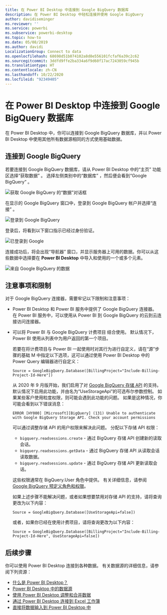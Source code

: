 ```yaml
---
title: 在 Power BI Desktop 中连接到 Google BigQuery 数据库
description: 在 Power BI Desktop 中轻松连接并使用 Google BigQuery
author: davidiseminger
ms.reviewer: ''
ms.service: powerbi
ms.subservice: powerbi-desktop
ms.topic: how-to
ms.date: 05/08/2019
ms.author: davidi
LocalizationGroup: Connect to data
ms.openlocfilehash: 68698d51b074102a8d8e556101fcfaf6a39c2c62
ms.sourcegitcommit: 3ddfd9ffe2ba334a6f9d60f17ac7243059cf945b
ms.translationtype: HT
ms.contentlocale: zh-CN
ms.lasthandoff: 10/22/2020
ms.locfileid: "92349405"
---
```

# <a name="connect-to-a-google-bigquery-database-in-power-bi-desktop"></a>在 Power BI Desktop 中连接到 Google BigQuery 数据库
在 Power BI Desktop 中，你可以连接到 Google BigQuery  数据库，并以 Power BI Desktop 中使用其他所有数据源相同的方式使用基础数据。

## <a name="connect-to-google-bigquery"></a>连接到 Google BigQuery
若要连接到 Google BigQuery  数据库，请从 Power BI Desktop 中的“主页”  功能区选择“获取数据”  。 选择左侧类别中的“数据库”  ，然后便会看到“Google BigQuery”  。

![获取 Google BigQuery 的“数据”对话框](media/desktop-connect-bigquery/connect_bigquery_01.png)

在显示的 Google BigQuery  窗口中，登录到 Google BigQuery 帐户并选择“连接”  。

![登录到 Google BigQuery](media/desktop-connect-bigquery/connect_bigquery_02.png)

登录后，将看到以下窗口指示已经过身份验证。 

![已登录到 Google](media/desktop-connect-bigquery/connect_bigquery_02b.png)

连接成功后，将会出现“导航器”  窗口，并显示服务器上可用的数据。你可以从这些数据中选择要在 **Power BI Desktop** 中导入和使用的一个或多个元素。

![来自 Google BigQuery 的数据](media/desktop-connect-bigquery/connect_bigquery_03.png)

## <a name="considerations-and-limitations"></a>注意事项和限制
对于 Google BigQuery  连接器，需要牢记以下限制和注意事项：

* Power BI Desktop 和 Power BI 服务中提供了 Google BigQuery 连接器。 在 Power BI 服务中，可以使用从 Power BI 到 Google BigQuery 的云到云连接访问连接器。

* 可以将 Power BI 与 Google BigQuery 计费项目  结合使用。 默认情况下，Power BI 使用从列表中为用户返回的第一个项目。 

  若要在将计费项目与 Power BI 一起使用时对其行为进行自定义，请在“源”步骤的基础 M 中指定以下选项，这可以通过使用 Power BI Desktop 中的 Power Query 编辑器进行自定义：

  ```
  Source = GoogleBigQuery.Database([BillingProject="Include-Billing-Project-Id-Here"])
  ```

  从 2020 年 9 月版开始，我们启用了对 [Google BigQuery 存储 API](https://cloud.google.com/bigquery/docs/reference/storage) 的支持。 默认情况下启用此功能，并由名为“UseStorageApi”的可选布尔参数控制。 如果某些客户使用粒度权限，则可能会遇到此功能的问题。 如果是这种情况，你可能会看到以下错误消息：

  `ERROR [HY000] [Microsoft][BigQuery] (131) Unable to authenticate with Google BigQuery Storage API. Check your account permissions`

  可以通过调整存储 API 的用户权限来解决此问题。 分配以下存储 API 权限：

  - `bigquery.readsessions.create` - 通过 BigQuery 存储 API 创建新的读取会话。
  - `bigquery.readsessions.getData` - 通过 BigQuery 存储 API 从读取会话读取数据。
  - `bigquery.readsessions.update` - 通过 BigQuery 存储 API 更新读取会话。

  这些权限通常在 BigQuery.User 角色中提供。 有关详细信息，请参阅 [Google BigQuery 预定义角色和权限](https://cloud.google.com/bigquery/docs/access-control)。
  
  如果上述步骤不能解决问题，或者如果想要禁用对存储 API 的支持，请将查询更改为以下内容：
  ```
  Source = GoogleBigQuery.Database([UseStorageApi=false])
  ```
  或者，如果你已经在使用计费项目，请将查询更改为以下内容：
  ```
  Source = GoogleBigQuery.Database([BillingProject="Include-Billing-Project-Id-Here", UseStorageApi=false])
  ```

## <a name="next-steps"></a>后续步骤
你可以使用 Power BI Desktop 连接到各种数据。 有关数据源的详细信息，请参阅下列资源：

* [什么是 Power BI Desktop？](../fundamentals/desktop-what-is-desktop.md)
* [Power BI Desktop 中的数据源](desktop-data-sources.md)
* [使用 Power BI Desktop 调整和合并数据](desktop-shape-and-combine-data.md)
* [通过 Power BI Desktop 连接到 Excel 工作簿](desktop-connect-excel.md)   
* [直接将数据输入到 Power BI Desktop 中](desktop-enter-data-directly-into-desktop.md)   
